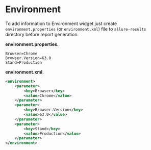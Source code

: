 # Environment

To add information to Environment widget just create
`environment.properties` (or `environment.xml`) file to `allure-results`
directory before report generation.

**environment.properties.**

    Browser=Chrome
    Browser.Version=63.0
    Stand=Production

**environment.xml.**

```xml
<environment>
    <parameter>
        <key>Browser</key>
        <value>Chrome</value>
    </parameter>
    <parameter>
        <key>Browser.Version</key>
        <value>63.0</value>
    </parameter>
    <parameter>
        <key>Stand</key>
        <value>Production</value>
    </parameter>
</environment>
```
